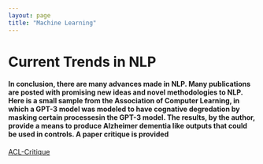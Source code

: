 ```yaml
---
layout: page
title: "Machine Learning"
---
```

# Current Trends in NLP
#### In conclusion, there are many advances made in NLP. Many publications are posted with promising new ideas and novel methodologies to NLP. Here is a small sample from the Association of Computer Learning, in which a GPT-3 model was modeled to have cognative degredation by masking certain processesin the GPT-3 model. The results, by the author, provide a means to produce Alzheimer dementia like outputs that could be used in controls. A paper critique is provided

[ACL-Critique](https://github.com/jacobvillegas/contrast/blob/fa80f7c581a90e25019fadcee45df63c960bb007/acl/ACL+PAPER.pdf)
